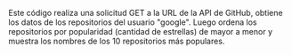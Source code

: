 Este código realiza una solicitud GET a la URL de la API de GitHub,
obtiene los datos de los repositorios del usuario "google". 
Luego ordena los repositorios por popularidad (cantidad de estrellas) de mayor a menor 
y muestra los nombres de los 10 repositorios más populares.
